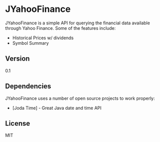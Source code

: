 JYahooFinance
=========

JYahooFinance is a simple API for querying the financial data available through Yahoo Finance.  Some of the features include:

  - Historical Prices w/ dividends
  - Symbol Summary

Version
----

0.1

Dependencies
-----------

JYahooFinance uses a number of open source projects to work properly:

* [Joda Time] - Great Java date and time API

License
----

MIT
